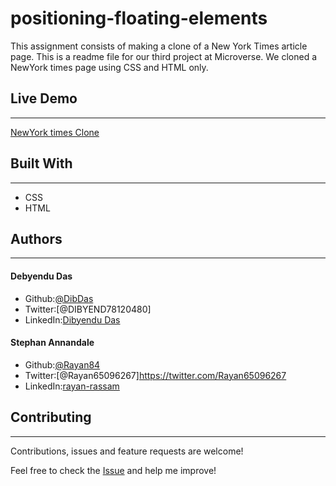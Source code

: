 # positioning-floating-elements
This assignment consists of making a clone of a New York Times article page.
This is a readme file for our third project at Microverse. We cloned a NewYork times page using CSS and HTML only.

## Live Demo
---
[NewYork times Clone](https://silly-turing-a1e999.netlify.app)

## Built With
---
* CSS
* HTML

## Authors
---
#### Debyendu Das
* Github:[@DibDas](https://github.com/dibdas)
* Twitter:[@DIBYEND78120480]
* LinkedIn:[Dibyendu Das](https://www.linkedin.com/in/dibyendu-das-b5967a1b1/)

#### Stephan Annandale
* Github:[@Rayan84](https://github.com/Rayan84)
* Twitter:[@Rayan65096267]https://twitter.com/Rayan65096267
* LinkedIn:[rayan-rassam](https://www.linkedin.com/in/rayan-rassam-18a0a426/)

## Contributing
---
Contributions, issues and feature requests are welcome!

Feel free to check the [Issue](https://github.com/dibdas/newyork-times-clone/issues/1) and help me improve!